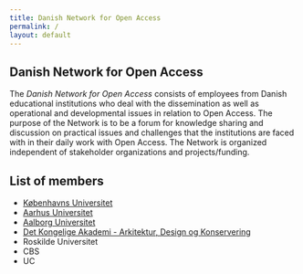 ```yaml
---
title: Danish Network for Open Access 
permalink: /
layout: default
---
```


## Danish Network for Open Access

The _Danish Network for Open Access_ consists of employees from Danish educational institutions 
who deal with the dissemination as well as operational and developmental issues in relation to Open Access. 
The purpose of the Network is to be a forum for knowledge sharing and discussion on practical issues and challenges 
that the institutions are faced with in their daily work with Open Access. 
The Network is organized independent of stakeholder organizations and projects/funding.

## List of members
- [Københavns Universitet](https://kub.ku.dk/english/usethelibrary/researchers/open-access/)
- [Aarhus Universitet](https://medarbejdere.au.dk/en/open-access/advantages-of-open-access)
- [Aalborg Universitet](https://www.aau.dk/forskning/open-access)
- [Det Kongelige Akademi - Arkitektur, Design og Konservering](https://emneguides.kglakademi.dk/research/openaccess)
- Roskilde Universitet
- CBS
- UC
